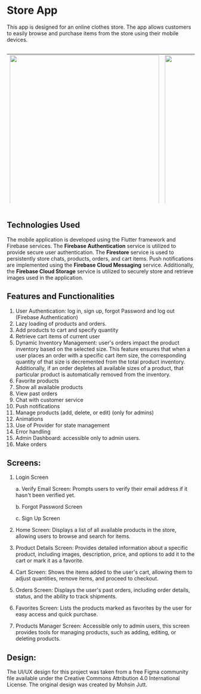 # Store App
This app is designed for an online clothes store. The app allows customers to easily browse and purchase items from the store using their mobile devices.

<div style="overflow-x:auto;">
  <table style="height: 400px;">
    <tr>
      <td><img src="https://user-images.githubusercontent.com/40627412/236239935-1e4b1d33-9373-4096-81d7-7f4915081a5f.png" height="400"></td>
      <td><img src="https://user-images.githubusercontent.com/40627412/236240197-18ba04a2-c857-4e0d-989e-1b19b3545c6a.png" height="400"></td>
      <td><img src="https://user-images.githubusercontent.com/40627412/236240272-14db1dc1-a040-469a-ba13-a4326e4dd885.png" height="400"></td>
      <td><img src="https://user-images.githubusercontent.com/40627412/236240820-f589ab1f-0047-4d7e-9124-0dbe15e048c4.png" height="400"></td>
    </tr>
  </table>
</div>

## Technologies Used
The mobile application is developed using the Flutter framework and Firebase services. The **Firebase Authentication** service is utilized to provide secure user authentication. The **Firestore** service is used to persistently store chats, products, orders, and cart items. Push notifications are implemented using the **Firebase Cloud Messaging** service. Additionally, the **Firebase Cloud Storage** service is utilized to securely store and retrieve images used in the application.

## Features and Functionalities
1. User Authentication: log in, sign up, forgot Password and log out (Firebase Authentication)
2. Lazy loading of products and orders.
4. Add products to cart and specify quantity
5. Retrieve cart items of current user
6. Dynamic Inventory Management: user's orders impact the product inventory based on the selected size. This feature ensures that when a user places an order with a specific cart item size, the corresponding quantity of that size is decremented from the total product inventory. Additionally, if an order depletes all available sizes of a product, that particular product is automatically removed from the inventory.
7. Favorite products
8. Show all available products
9. View past orders
10. Chat with customer service
11. Push notifications
12. Manage products (add, delete, or edit) (only for admins)
13. Animations
14. Use of Provider for state management
15. Error handling
16. Admin Dashboard: accessible only to admin users.
17. Make orders

## Screens:

1. Login Screen 
  
      a. Verify Email Screen: Prompts users to verify their email address if it hasn't been verified yet.

      b. Forgot Password Screen

      c. Sign Up Screen
  
2. Home Screen: Displays a list of all available products in the store, allowing users to browse and search for items.
3. Product Details Screen: Provides detailed information about a specific product, including images, description, price, and options to add it to the cart or mark it as a favorite.
4. Cart Screen: Shows the items added to the user's cart, allowing them to adjust quantities, remove items, and proceed to checkout.
5. Orders Screen: Displays the user's past orders, including order details, status, and the ability to track shipments.
6. Favorites Screen: Lists the products marked as favorites by the user for easy access and quick purchase.
7. Products Manager Screen: Accessible only to admin users, this screen provides tools for managing products, such as adding, editing, or deleting products.

## Design:

The UI/UX design for this project was taken from a free Figma community file available under the Creative Commons Attribution 4.0 International License. The original design was created by Mohsin Jutt.
